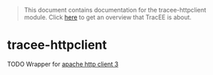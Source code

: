 > This document contains documentation for the tracee-httpclient module. Click [here](/README.md) to get an overview that TracEE is about.

# tracee-httpclient

TODO Wrapper for [apache http client 3](http://hc.apache.org/httpclient-3.x/)